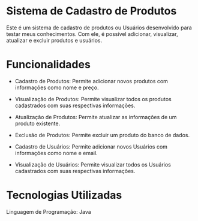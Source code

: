 # Sistema de Cadastro de Produtos 

Este é um sistema de cadastro de produtos ou Usuários desenvolvido para testar meus conhecimentos. Com ele, é possível adicionar, visualizar, atualizar e excluir produtos e usuários.

# Funcionalidades 
- Cadastro de Produtos: Permite adicionar novos produtos com informações como nome e preço.
- Visualização de Produtos: Permite visualizar todos os produtos cadastrados com suas respectivas informações.
- Atualização de Produtos: Permite atualizar as informações de um produto existente.
- Exclusão de Produtos: Permite excluir um produto do banco de dados.

- Cadastro de Usuários: Permite adicionar novos Usuários com informações como nome e email.
- Visualização de Usuários: Permite visualizar todos os Usuários cadastrados com suas respectivas informações.

# Tecnologias Utilizadas
Linguagem de Programação: Java 
